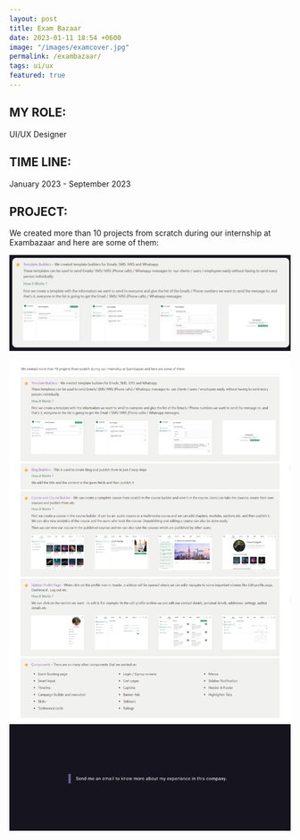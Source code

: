 ```yaml
---
layout: post
title: Exam Bazaar
date: 2023-01-11 18:54 +0600
image: "/images/examcover.jpg"
permalink: /exambazaar/
tags: ui/ux
featured: true
---
```


## MY ROLE:
UI/UX Designer

## TIME LINE:
January 2023 - September 2023

## PROJECT:
We created more than 10 projects from scratch during our internship at Exambazaar and here are some of them:

![Templates](../images/builder.jpg)

![NDA](../images/Exambazaar_portfolio.png)
![NDA1](../images/nd.jpg)



